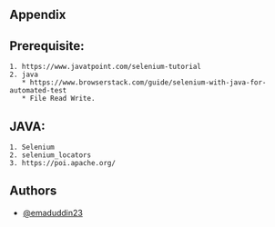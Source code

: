 
## Appendix

## Prerequisite:

    1. https://www.javatpoint.com/selenium-tutorial
    2. java
       * https://www.browserstack.com/guide/selenium-with-java-for-automated-test
       * File Read Write.
       
## JAVA:

    1. Selenium
    2. selenium_locators
    3. https://poi.apache.org/

## Authors

- [@emaduddin23](https://github.com/emaduddin23/emaduddin23)

